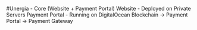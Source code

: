 #Unergia - Core (Website + Payment Portal)
Website - Deployed on Private Servers
Payment Portal - Running on DigitalOcean 
Blockchain -> Payment Portal -> Payment Gateway
